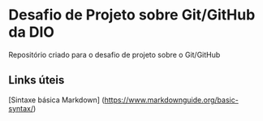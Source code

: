 # Desafio de Projeto sobre Git/GitHub da DIO

Repositório criado para o desafio de projeto sobre o Git/GitHub

## Links úteis
[Sintaxe básica Markdown] (https://www.markdownguide.org/basic-syntax/)
